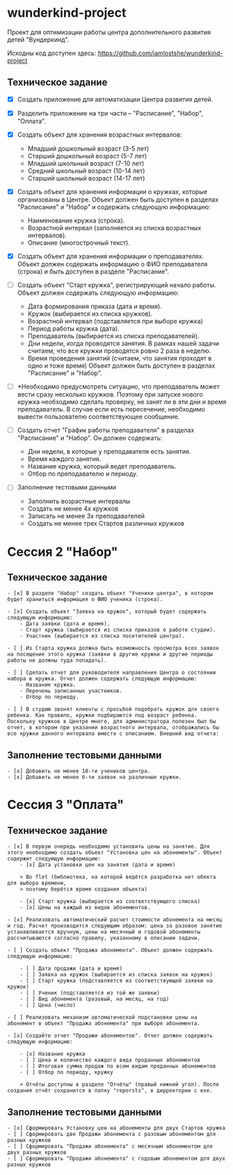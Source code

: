 # wunderkind-project

Проект для оптимизации работы центра дополнительного развития детей "Вундеркинд".

Исходны код доступен здесь: https://github.com/iamlostshe/wunderkind-project

## Техническое задание

- [x] Создать приложение для автоматизации Центра развития детей.

- [x] Разделить приложение на три части – "Расписание", "Набор", "Оплата".

- [x] Создать объект для хранения возрастных интервалов:
    - Младший дошкольный возраст (3-5 лет)
    - Старший дошкольный возраст (5-7 лет)
    - Младший школьный возраст (7-10 лет)
    - Средний школьный возраст (10-14 лет)
    - Старший школьный возраст (14-17 лет)

- [x] Создать объект для хранения информации о кружках, которые организованы в Центре. Объект должен быть доступен в разделах "Расписание" и "Набор" и содержать следующую информацию:

    - Наименование кружка (строка).
    - Возрастной интервал (заполняется из списка возрастных интервалов).
    - Описание (многострочный текст).

- [x] Создать объект для хранения информации о преподавателях. Объект должен содержать информацию о ФИО преподавателя (строка) и быть доступен в разделе "Расписание".

- [ ] Создать объект "Старт кружка", регистрирующий начало работы. Объект должен содержать следующую информацию:
    - Дата формирования приказа (дата и время).
    - Кружок (выбирается из списка кружков).
    - Возрастной интервал (подставляется при выборе кружка)
    - Период работы кружка (дата).
    - Преподаватель (выбирается из списка преподавателей).
    - Дни недели, когда проводятся занятия. В рамках нашей задачи считаем, что все кружки проводятся ровно 2 раза в неделю.
    - Время проведения занятий (считаем, что занятия проходят в одно и тоже время)
Объект должен быть доступен в разделах "Расписание" и "Набор".

- [ ] \*Необходимо предусмотреть ситуацию, что преподаватель может вести сразу несколько кружков. Поэтому при запуске нового кружка необходимо сделать проверку, не занят ли в эти дни и время преподаватель. В случае если есть пересечение, необходимо вывести пользователю соответствующее сообщение.

- [ ] Создать отчет "График работы преподавателя" в разделах "Расписание" и "Набор". Он должен содержать:

    - Дни недели, в которые у преподавателя есть занятия.
    - Время каждого занятия.
    - Название кружка, который ведет преподаватель.
    - Отбор по преподавателю и периоду.

- [ ] Заполнение тестовыми данными

    - Заполнить возрастные интервалы
    - Создать не менее 4х кружков
    - Записать не менее 3х преподавателей
    - Создать не менее трех Стартов различных кружков

# Сессия 2 "Набор"

## Техническое задание

    - [x] В разделе "Набор" создать объект "Ученики центра", в котором будет храниться информация о ФИО ученика (строка).

    - [x] Создать объект "Заявка на кружок", который будет содержать следующую информацию:
        - Дата заявки (дата и время).
        - Старт кружка (выбирается из списка приказов о работе студии).
        - Участник (выбирается из списка посетителей центра).

    - [ ] Из Старта кружка должна быть возможность просмотра всех заявок на посещение этого кружка (заявки в другие кружки и другие периоды работы не должны туда попадать).

    - [ ] Сделать отчет для руководителя направления Центра о состоянии набора в кружка. Отчет должен содержать следующую информацию:
        - Название кружка.
        - Перечень записанных участников.
        - Отбор по периоду.

    - [ ] В студию звонят клиенты с просьбой подобрать кружок для своего ребенка. Как правило, кружки подбираются под возраст ребенка. Поскольку кружков в Центре много, для администратора полезен был бы отчет, в котором при указании возрастного интервала, отображались бы все кружки данного интервала вместе с описанием. Внешний вид отчета:

## Заполнение тестовыми данными

    - [x] Добавить не менее 10-ти учеников центра.
    - [x] Добавить не менее 6-ти заявок на различные кружки.

# Сессия 3 "Оплата"

## Техническое задание

    - [x] В первую очередь необходимо установить цены на занятие. Для этого необходимо создать объект "Установка цен на абонементы". Объект содержит следующую информацию: 
        - [x] Дата установки цен на занятия (дата и время)

        > Во flet (библиотека, на которой ведётся разработка нет обекта для выбора времени,
        > поэтому берётся время создания объекта)

        - [x] Старт кружка (выбирается из соответствующего списка)
        - [x] Цены на каждый из видов абонементов. 

    - [x] Реализовать автоматический расчет стоимости абонемента на месяц и год. Расчет производится следующим образом: цена за разовое занятие устанавливается вручную, цены на месячный и годовой абонементы рассчитываются согласно правилу, указанному в описании задачи.

    - [ ] Создать объект "Продажа абонемента". Объект должен содержать следующую информацию:

        - [ ] Дата продажи (дата и время)
        - [ ] Заявка на кружок (выбирается из списка заявок на кружок)
        - [ ] Старт кружка (подставляется из соответствующей заявки на кружок)
        - [ ] Ученик (подставляется из той же заявки)
        - [ ] Вид абонемента (разовый, на месяц, на год)
        - [ ] Цена (число)

    - [ ] Реализовать механизм автоматической подстановки цены на абонемент в объект "Продажа абонемента" при выборе абонемента.

    - [x] Создайте отчет "Продажи абонементов". Отчет должен содержать следующую информацию:

        - [x] Название кружка 
        - [ ] Цена и количество каждого вида проданных абонементов
        - [ ] Итоговая сумма продаж по всем видам проданных абонементов
        - [ ] Отбор по периоду, кружку

        > Отчёты доступны в разделе "Отчёты" (правый нижний угол). После создания отчёт сохранится в папку "reporsts", в дирректории с exe.

## Заполнение тестовыми данными

    - [x] Сформировать Установку цен на абонементы для двух Стартов кружка
    - [ ] Сформировать две Продажи абонемента с разовым абонементом для разных кружков
    - [ ] Сформировать "Продажи абонемента" с месячным абонементом для двух разных кружков
    - [ ] Сформировать "Продажи абонемента" с годовым абонементом для двух разных кружков
